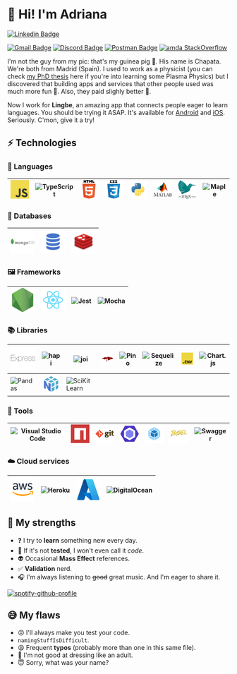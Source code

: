 # :wave: Hi! I'm Adriana

<!-- [![GitHub Badge](https://img.shields.io/badge/-@amda-phd?style=flat-square&logo=GitHub&logoColor=white&color=blueviolet)](https://github.com/amda-phd) -->

[![Linkedin Badge](https://img.shields.io/badge/-Adriana%20Martin%20de%20Aguilera-blue?style=flat-square&logo=Linkedin&logoColor=white&link=https://www.linkedin.com/in/amda/)](https://www.linkedin.com/in/amda/)

<!-- [![StackOverflow Badge](https://img.shields.io/badge/-Stack%20Overflow-FE7A16?style=flat-square&logo=Stack-Overflow&logoColor=white)](https://stackoverflow.com/users/14979932/amda?tab=profile) -->

[![Gmail Badge](https://img.shields.io/badge/-adrianamdeaguilera@gmail.com-c14438?style=flat-square&logo=Gmail&logoColor=white&link=mailto:kanna6501@gmail.com)](mailto:adrianamdeaguilera@gmail.com)
[![Discord Badge](https://img.shields.io/badge/-amda-5865F2?style=flat-square&logo=Discord&logoColor=white)](https://discordapp.com/users/amda#5788/)
[![Postman Badge](https://img.shields.io/badge/-amdaPhD-f56d24?style=flat-square&logo=Postman&logoColor=white)](https://www.postman.com/amda)
[![amda StackOverflow](https://stackoverflow-badge.herokuapp.com/api/StackOverflowBadge/14979932)](https://stackoverflow.com/users/14979932/amda)

I'm not the guy from my pic: that's my guinea pig :hamster:. His name is Chapata. We're both from Madrid (Spain). I used to work as a physicist (you can check [my PhD thesis](https://e-archivo.uc3m.es/handle/10016/24978) here if you're into learning some Plasma Physics) but I discovered that building apps and services that other people used was much more fun :tada:. Also, they paid slighly better :money_with_wings:.

Now I work for **Lingbe**, an amazing app that connects people eager to learn languages. You should be trying it ASAP. It's available for [Android](https://play.google.com/store/apps/details?id=com.lingbe.app&hl=en&gl=US) and [iOS](https://apps.apple.com/us/app/lingbe/id1061633775). Seriously. C'mon, give it a try!

## ⚡ Technologies

### :speech_balloon: Languages

| <img alt="JavaScript" title="JavaScript" width="55px" src="https://raw.githubusercontent.com/github/explore/master/topics/javascript/javascript.png"> | <img alt="TypeScript" title="TypeScript" width="55px" src="https://upload.wikimedia.org/wikipedia/commons/thumb/4/4c/Typescript_logo_2020.svg/768px-Typescript_logo_2020.svg.png?20210506173343"> | <img title="HTML" alt="HTML" width="55px" src="https://raw.githubusercontent.com/github/explore/master/topics/html/html.png"> | <img title="CSS" alt="CSS" width="55px" src="https://raw.githubusercontent.com/github/explore/master/topics/css/css.png"> | <img title="Python" alt="Python" width="55px" src="https://raw.githubusercontent.com/github/explore/master/topics/python/python.png" /> | <img title="MatLab" alt="MatLab" width="55px" src="https://raw.githubusercontent.com/github/explore/master/topics/matlab/matlab.png"> | <img title="LaTeX" alt="LaTeX" width="55px" src="https://raw.githubusercontent.com/github/explore/master/topics/latex/latex.png"> | <img title="Maple" alt="Maple" width="55px" src="https://www.maplesoft.com/images2015/MapleSim_Addon_Mark800x.png"> |
| ----------------------------------------------------------------------------------------------------------------------------------------------------- | ------------------------------------------------------------------------------------------------------------------------------------------------------------------------------------------------- | ----------------------------------------------------------------------------------------------------------------------------- | ------------------------------------------------------------------------------------------------------------------------- | --------------------------------------------------------------------------------------------------------------------------------------- | ------------------------------------------------------------------------------------------------------------------------------------- | --------------------------------------------------------------------------------------------------------------------------------- | ------------------------------------------------------------------------------------------------------------------- |

### :floppy_disk: Databases

| <img title="MongoDB" alt="MongoDB" width="55px" src="https://raw.githubusercontent.com/github/explore/master/topics/mongodb/mongodb.png"> | <img title="SQL" alt="SQL" width="55px" src="https://raw.githubusercontent.com/github/explore/master/topics/sql/sql.png"> | <img title="redis" alt="redis" width="55px" src="https://raw.githubusercontent.com/github/explore/master/topics/redis/redis.png"> |
| ----------------------------------------------------------------------------------------------------------------------------------------- | ------------------------------------------------------------------------------------------------------------------------- | --------------------------------------------------------------------------------------------------------------------------------- |

### 🖼️ Frameworks

| <img title="Node.js" alt="Node.js" width="55px" src="https://raw.githubusercontent.com/github/explore/master/topics/nodejs/nodejs.png"> | <img title="React" alt="React" width="55px" src="https://raw.githubusercontent.com/github/explore/master/topics/react/react.png"> | <img title="Jest" alt="Jest" width="55px" src="https://seeklogo.com/images/J/jest-logo-F9901EBBF7-seeklogo.com.png"> | <img title="Mocha" alt="Mocha" width="55px" src="https://camo.githubusercontent.com/58045a79a69afea4cab1cea6def6d911fba3956cf5fd683addf41c032aa64088/68747470733a2f2f636c6475702e636f6d2f78465646784f696f41552e737667"> |
| --------------------------------------------------------------------------------------------------------------------------------------- | --------------------------------------------------------------------------------------------------------------------------------- | -------------------------------------------------------------------------------------------------------------------- | ----------------------------------------------------------------------------------------------------------------------------------------------------------------------------------------------------------------------- |

### :books: Libraries

| <img title="Express" alt="Express" width="55px" src="https://raw.githubusercontent.com/github/explore/master/topics/express/express.png">                | <img title="hapi" alt="hapi" height="55px" src="https://hapi.dev/img/hapi.svg">                                                   | <img title="joi" alt="joi" width="55px" src="https://joi.dev/img/joiLogo.jpg">                                                                                                                              | <img title="Mongoose" alt="Mongoose" width="55px" src="https://raw.githubusercontent.com/github/explore/master/topics/mongoose/mongoose.png"> | <img title="Pino" alt="Pino" width="55px" src="https://getpino.io/pino-tree.png"> | <img title="Sequelize" alt="Sequelize" width="55px" src="https://brandslogos.com/wp-content/uploads/images/sequelize-logo-vector.svg"> | <img title="dotenv" alt="dotenv" width="55px" src="https://raw.githubusercontent.com/motdotla/dotenv/master/dotenv.png"> | <img title="Chart.js" alt="Chart.js" width="55px" src="https://www.chartjs.org/img/chartjs-logo.svg"> |
| -------------------------------------------------------------------------------------------------------------------------------------------------------- | --------------------------------------------------------------------------------------------------------------------------------- | ----------------------------------------------------------------------------------------------------------------------------------------------------------------------------------------------------------- | --------------------------------------------------------------------------------------------------------------------------------------------- | --------------------------------------------------------------------------------- | -------------------------------------------------------------------------------------------------------------------------------------- | ------------------------------------------------------------------------------------------------------------------------ | ----------------------------------------------------------------------------------------------------- |
| <img title="Pandas" alt="Pandas" width="55px" src="https://upload.wikimedia.org/wikipedia/commons/thumb/2/22/Pandas_mark.svg/375px-Pandas_mark.svg.png"> | <img title="NumPy" alt="NumPy" width="55px" src="https://raw.githubusercontent.com/github/explore/master/topics/numpy/numpy.png"> | <img title="SciKit Learn" alt="SciKit Learn" width="55px" src="https://upload.wikimedia.org/wikipedia/commons/thumb/0/05/Scikit_learn_logo_small.svg/390px-Scikit_learn_logo_small.svg.png?20180808062052"> |

### :wrench: Tools

| <img title="Visual Studio Code" alt="Visual Studio Code" width="55px" src="https://upload.wikimedia.org/wikipedia/commons/thumb/9/9a/Visual_Studio_Code_1.35_icon.svg/768px-Visual_Studio_Code_1.35_icon.svg.png?20210804221519"> | <img title="npm" alt="npm" width="55px" src="https://raw.githubusercontent.com/github/explore/master/topics/npm/npm.png"> | <img title="Git" alt="Git" width="55px" src="https://raw.githubusercontent.com/github/explore/master/topics/git/git.png"> | <img title="ESlint" alt="ESlint" width="55px" src="https://raw.githubusercontent.com/github/explore/master/topics/eslint/eslint.png"> | <img title="Webpack" alt="Webpack" width="55px" src="https://raw.githubusercontent.com/github/explore/master/topics/webpack/webpack.png"> | <img title="Babel" alt="Babel" width="55px" src="https://raw.githubusercontent.com/github/explore/master/topics/babel/babel.png"> | <img title="Swagger" alt="Swagger" width="55px" src="https://upload.wikimedia.org/wikipedia/commons/a/ab/Swagger-logo.png"> |
| --------------------------------------------------------------------------------------------------------------------------------------------------------------------------------------------------------------------------------- | ------------------------------------------------------------------------------------------------------------------------- | ------------------------------------------------------------------------------------------------------------------------- | ------------------------------------------------------------------------------------------------------------------------------------- | ----------------------------------------------------------------------------------------------------------------------------------------- | --------------------------------------------------------------------------------------------------------------------------------- | --------------------------------------------------------------------------------------------------------------------------- |

### :cloud: Cloud services

| <img alt="AWS" title="AWS" width="55px" src="https://raw.githubusercontent.com/github/explore/master/topics/aws/aws.png"> | <img title="Heroku" alt="Heroku" width="55px" src="https://img.icons8.com/color/48/000000/heroku.png"> | <img title="Microsoft Azure" alt="Microsoft Azure" width="55px" src="https://raw.githubusercontent.com/github/explore/master/topics/azure/azure.png"> | <img title="DigitalOcean" alt="DigitalOcean" width="55px" src="https://cdn.worldvectorlogo.com/logos/digitalocean-icon-1.svg"> |
| ------------------------------------------------------------------------------------------------------------------------- | ------------------------------------------------------------------------------------------------------ | ----------------------------------------------------------------------------------------------------------------------------------------------------- | ------------------------------------------------------------------------------------------------------------------------------ |

## :muscle: My strengths

- :question: I try to **learn** something new every day.
- 🧪 If it's not **tested**, I won't even call it _code_.
- :alien: Occasional **Mass Effect** references.
- ✅ **Validation** nerd.
- :headphones: I'm always listening to ~~good~~ great music. And I'm eager to share it.

[![spotify-github-profile](https://spotify-github-profile.vercel.app/api/view?uid=the.lost.dreamer&cover_image=true&theme=default)](https://github.com/kittinan/spotify-github-profile)

## :sweat_smile: My flaws

- :angry: I'll always make you test your code.
- `namingStuffIsDifficult`.
- :weary: Frequent **typos** (probably more than one in this same file).
- :tshirt: I'm not good at dressing like an adult.
- :innocent: Sorry, what was your name?
